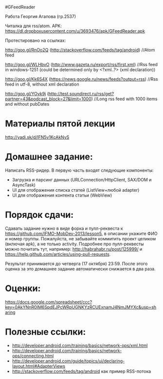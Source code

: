 #GFeedReader

Работа Георгия Агапова (гр.2537)

Читалка для rss/atom.
APK: https://dl.dropboxusercontent.com/u/3693476/apk/GFeedReader.apk

Протестировано на ссылках:

http://goo.gl/RnOo2Q (http://stackoverflow.com/feeds/tag/android)
//Atom feed

http://goo.gl/WLHbvO (http://www.gazeta.ru/export/rss/first.xml)
//Rss feed in windows-1251 (could be determined only by &lt;?xml..?&gt; (xml
declaration))

http://goo.gl/Kk6S4X (https://news.google.ru/news/feeds?output=rss)
//Rss feed in utf-8, without xml declaration

http://goo.gl/YOvk9j
(http://test.soundirect.ru/rss/get?partner=43&podcast_block=27&limit=1000)
//Long rss feed with 1000 items and without pubDates

Материалы пятой лекции
=======
http://yadi.sk/d/lFN5v1KcAkNyS

Домашнее задание:
=======
Написать RSS-ридер. В первую часть входят следующие компоненты:
- Загрузка и парсинг данных (URLConnection/HttpClient, SAX/DOM и AsyncTask)
- UI для отображения списка статей (ListView+любой adapter)
- UI для отображения контента статьи (WebView)

Порядок сдачи:
=======
Сдавать задание нужно в виде форка и пулл-реквеста к https://github.com/IFMO-MobDev-2013/lesson5, в описании укажите ФИО и номер группы.
Пожалуйста, не забывайте коммитить проект целиком (включая apk), а не только activity.
Подробнее про пулл-реквесты можно почитать тут, например: http://habrahabr.ru/post/125999/ и https://help.github.com/articles/using-pull-requests.

Результат принимается до четверга (17 октября) 23:59. После этого оценка за это домашнее задание автоматически снижается в два раза.

Оценки:
=======
https://docs.google.com/spreadsheet/ccc?key=0AkYNnR0IM6SpdEJPcWRpUGNKYzRCUExnamJ4NmJMYXc&usp=sharing

Полезные ссылки:
=======
- http://developer.android.com/training/basics/network-ops/xml.html
- http://developer.android.com/training/basics/network-ops/connecting.html
- http://developer.android.com/guide/topics/ui/declaring-layout.html#AdapterViews
- http://stackoverflow.com/feeds/tag/android как пример RSS-потока
